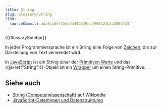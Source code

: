 ```yaml
---
title: String
slug: Glossary/String
l10n:
  sourceCommit: ada5fa5ef15eadd44b549ecf906423b4a2092f34
---
```


{{GlossarySidebar}}

In jeder Programmiersprache ist ein String eine Folge von [Zeichen](/de/docs/Glossary/character), die zur Darstellung von Text verwendet wird.

In [JavaScript](/de/docs/Glossary/JavaScript) ist ein String einer der [Primitiven Werte](/de/docs/Glossary/Primitive) und das {{jsxref("String")}}-Objekt ist ein [Wrapper](/de/docs/Glossary/wrapper) um einen String-Primitive.

## Siehe auch

- [String (Computerwissenschaft)](<https://en.wikipedia.org/wiki/String_(computer_science)>) auf Wikipedia
- [JavaScript-Datentypen und Datenstrukturen](/de/docs/Web/JavaScript/Data_structures#string_type)

